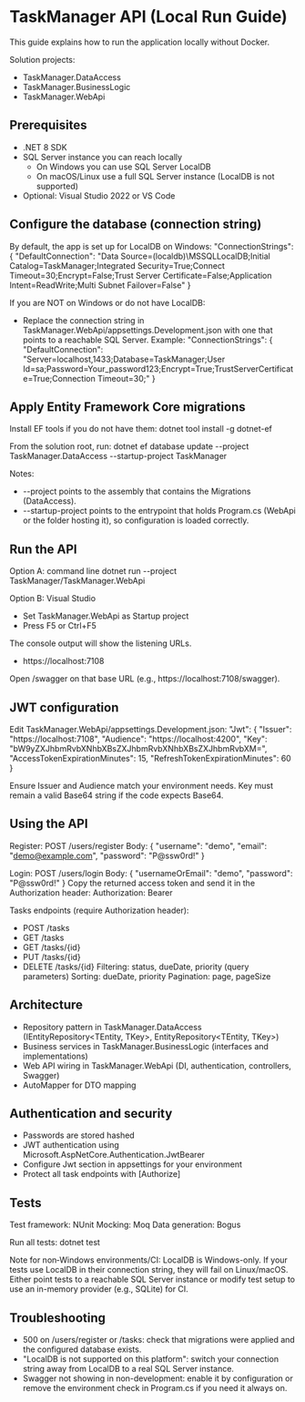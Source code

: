 # TaskManager API (Local Run Guide)

This guide explains how to run the application locally without Docker.

Solution projects:
- TaskManager.DataAccess
- TaskManager.BusinessLogic
- TaskManager.WebApi

## Prerequisites
- .NET 8 SDK
- SQL Server instance you can reach locally
  - On Windows you can use SQL Server LocalDB
  - On macOS/Linux use a full SQL Server instance (LocalDB is not supported)
- Optional: Visual Studio 2022 or VS Code

## Configure the database (connection string)
By default, the app is set up for LocalDB on Windows:
"ConnectionStrings": {
  "DefaultConnection": "Data Source=(localdb)\\MSSQLLocalDB;Initial Catalog=TaskManager;Integrated Security=True;Connect Timeout=30;Encrypt=False;Trust Server Certificate=False;Application Intent=ReadWrite;Multi Subnet Failover=False"
}

If you are NOT on Windows or do not have LocalDB:
- Replace the connection string in TaskManager.WebApi/appsettings.Development.json with one that points to a reachable SQL Server.
Example:
"ConnectionStrings": {
  "DefaultConnection": "Server=localhost,1433;Database=TaskManager;User Id=sa;Password=Your_password123;Encrypt=True;TrustServerCertificate=True;Connection Timeout=30;"
}

## Apply Entity Framework Core migrations
Install EF tools if you do not have them:
dotnet tool install -g dotnet-ef

From the solution root, run:
dotnet ef database update --project TaskManager.DataAccess --startup-project TaskManager

Notes:
- --project points to the assembly that contains the Migrations (DataAccess).
- --startup-project points to the entrypoint that holds Program.cs (WebApi or the folder hosting it), so configuration is loaded correctly.

## Run the API
Option A: command line
dotnet run --project TaskManager/TaskManager.WebApi

Option B: Visual Studio
- Set TaskManager.WebApi as Startup project
- Press F5 or Ctrl+F5

The console output will show the listening URLs.
- https://localhost:7108

Open /swagger on that base URL (e.g., https://localhost:7108/swagger).

## JWT configuration
Edit TaskManager.WebApi/appsettings.Development.json:
"Jwt": {
  "Issuer": "https://localhost:7108",
  "Audience": "https://localhost:4200",
  "Key": "bW9yZXJhbmRvbXNhbXBsZXJhbmRvbXNhbXBsZXJhbmRvbXM=",
  "AccessTokenExpirationMinutes": 15,
  "RefreshTokenExpirationMinutes": 60
}

Ensure Issuer and Audience match your environment needs. Key must remain a valid Base64 string if the code expects Base64.

## Using the API
Register:
POST /users/register
Body:
{
  "username": "demo",
  "email": "demo@example.com",
  "password": "P@ssw0rd!"
}

Login:
POST /users/login
Body:
{
  "usernameOrEmail": "demo",
  "password": "P@ssw0rd!"
}
Copy the returned access token and send it in the Authorization header:
Authorization: Bearer <token>

Tasks endpoints (require Authorization header):
- POST /tasks
- GET /tasks
- GET /tasks/{id}
- PUT /tasks/{id}
- DELETE /tasks/{id}
Filtering: status, dueDate, priority (query parameters)
Sorting: dueDate, priority
Pagination: page, pageSize

## Architecture
- Repository pattern in TaskManager.DataAccess (IEntityRepository<TEntity, TKey>, EntityRepository<TEntity, TKey>)
- Business services in TaskManager.BusinessLogic (interfaces and implementations)
- Web API wiring in TaskManager.WebApi (DI, authentication, controllers, Swagger)
- AutoMapper for DTO mapping

## Authentication and security
- Passwords are stored hashed
- JWT authentication using Microsoft.AspNetCore.Authentication.JwtBearer
- Configure Jwt section in appsettings for your environment
- Protect all task endpoints with [Authorize]

## Tests
Test framework: NUnit
Mocking: Moq
Data generation: Bogus

Run all tests:
dotnet test

Note for non‑Windows environments/CI: LocalDB is Windows-only. If your tests use LocalDB in their connection string, they will fail on Linux/macOS. Either point tests to a reachable SQL Server instance or modify test setup to use an in-memory provider (e.g., SQLite) for CI.

## Troubleshooting
- 500 on /users/register or /tasks: check that migrations were applied and the configured database exists.
- "LocalDB is not supported on this platform": switch your connection string away from LocalDB to a real SQL Server instance.
- Swagger not showing in non-development: enable it by configuration or remove the environment check in Program.cs if you need it always on.
